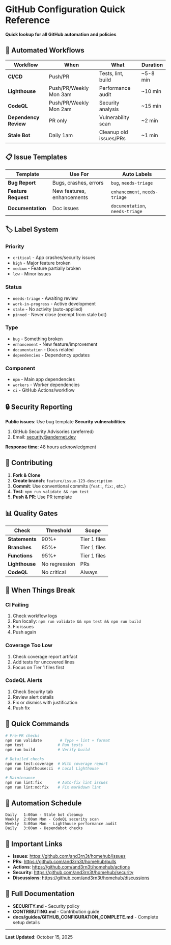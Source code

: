 # GitHub Configuration Quick Reference

**Quick lookup for all GitHub automation and policies**

## 🤖 Automated Workflows

| Workflow              | When                   | What                   | Duration |
| --------------------- | ---------------------- | ---------------------- | -------- |
| **CI/CD**             | Push/PR                | Tests, lint, build     | ~5-8 min |
| **Lighthouse**        | Push/PR/Weekly Mon 3am | Performance audit      | ~10 min  |
| **CodeQL**            | Push/PR/Weekly Mon 2am | Security analysis      | ~15 min  |
| **Dependency Review** | PR only                | Vulnerability scan     | ~2 min   |
| **Stale Bot**         | Daily 1am              | Cleanup old issues/PRs | ~1 min   |

## 📋 Issue Templates

| Template            | Use For                    | Auto Labels                     |
| ------------------- | -------------------------- | ------------------------------- |
| **Bug Report**      | Bugs, crashes, errors      | `bug`, `needs-triage`           |
| **Feature Request** | New features, enhancements | `enhancement`, `needs-triage`   |
| **Documentation**   | Doc issues                 | `documentation`, `needs-triage` |

## 🏷️ Label System

### Priority

- `critical` - App crashes/security issues
- `high` - Major feature broken
- `medium` - Feature partially broken
- `low` - Minor issues

### Status

- `needs-triage` - Awaiting review
- `work-in-progress` - Active development
- `stale` - No activity (auto-applied)
- `pinned` - Never close (exempt from stale bot)

### Type

- `bug` - Something broken
- `enhancement` - New feature/improvement
- `documentation` - Docs related
- `dependencies` - Dependency updates

### Component

- `npm` - Main app dependencies
- `workers` - Worker dependencies
- `ci` - GitHub Actions/workflow

## 🔒 Security Reporting

**Public issues**: Use bug template
**Security vulnerabilities**:

1. GitHub Security Advisories (preferred)
2. Email: security@andernet.dev

**Response time**: 48 hours acknowledgment

## 🤝 Contributing

1. **Fork & Clone**
2. **Create branch**: `feature/issue-123-description`
3. **Commit**: Use conventional commits (`feat:`, `fix:`, etc.)
4. **Test**: `npm run validate && npm test`
5. **Push & PR**: Use PR template

## 📊 Quality Gates

| Check          | Threshold     | Scope        |
| -------------- | ------------- | ------------ |
| **Statements** | 90%+          | Tier 1 files |
| **Branches**   | 85%+          | Tier 1 files |
| **Functions**  | 95%+          | Tier 1 files |
| **Lighthouse** | No regression | PRs          |
| **CodeQL**     | No critical   | Always       |

## 🚨 When Things Break

### CI Failing

1. Check workflow logs
2. Run locally: `npm run validate && npm test && npm run build`
3. Fix issues
4. Push again

### Coverage Too Low

1. Check coverage report artifact
2. Add tests for uncovered lines
3. Focus on Tier 1 files first

### CodeQL Alerts

1. Check Security tab
2. Review alert details
3. Fix or dismiss with justification
4. Push fix

## 🎯 Quick Commands

```bash
# Pre-PR checks
npm run validate        # Type + lint + format
npm test               # Run tests
npm run build          # Verify build

# Detailed checks
npm run test:coverage  # With coverage report
npm run lighthouse:ci  # Local Lighthouse

# Maintenance
npm run lint:fix       # Auto-fix lint issues
npm run lint:md:fix    # Fix markdown lint
```

## 📅 Automation Schedule

```
Daily   1:00am - Stale bot cleanup
Weekly  2:00am Mon - CodeQL security scan
Weekly  3:00am Mon - Lighthouse performance audit
Daily   3:00am - Dependabot checks
```

## 🔗 Important Links

- **Issues**: https://github.com/and3rn3t/homehub/issues
- **PRs**: https://github.com/and3rn3t/homehub/pulls
- **Actions**: https://github.com/and3rn3t/homehub/actions
- **Security**: https://github.com/and3rn3t/homehub/security
- **Discussions**: https://github.com/and3rn3t/homehub/discussions

## 📖 Full Documentation

- **SECURITY.md** - Security policy
- **CONTRIBUTING.md** - Contribution guide
- **docs/guides/GITHUB_CONFIGURATION_COMPLETE.md** - Complete setup details

---

**Last Updated**: October 15, 2025
